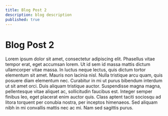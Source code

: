 ```yaml
---
title: Blog Post 2
description: blog description
published: true
---
```


# Blog Post 2

Lorem ipsum dolor sit amet, consectetur adipiscing elit. Phasellus vitae tempor erat, eget accumsan lorem. Ut id sem id massa mattis dictum ullamcorper vitae massa. In luctus neque lectus, quis dictum tortor elementum sit amet. Mauris non lacinia nisl. Nulla tristique arcu quam, quis posuere diam elementum nec. Curabitur in mi ut purus bibendum interdum ut sit amet orci. Duis aliquam tristique auctor. Suspendisse magna magna, pellentesque vitae aliquet ac, sollicitudin faucibus est. Integer semper finibus leo, eget placerat enim auctor quis. Class aptent taciti sociosqu ad litora torquent per conubia nostra, per inceptos himenaeos. Sed aliquam nibh in mi convallis mattis nec ac mi. Nam sed sagittis purus.
